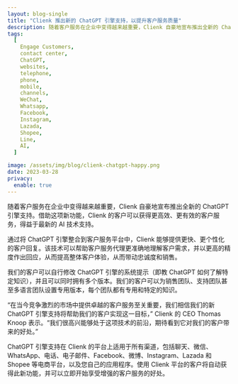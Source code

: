 ```yaml
---
layout: blog-single
title: "Clienk 推出新的 ChatGPT 引擎支持，以提升客户服务质量"
description: 随着客户服务在企业中变得越来越重要，Clienk 自豪地宣布推出全新的 ChatGPT 引擎支持。借助这项新功能，Clienk 的客户可以获得更高效、更有效的客户服务，得益于最新的 AI 技术支持。
tags:
  [
    Engage Customers,
    contact center,
    ChatGPT,
    websites,
    telephone,
    phone,
    mobile,
    channels,
    WeChat,
    Whatsapp,
    Facebook,
    Instagram,
    Lazada,
    Shopee,
    Line,
    AI,
  ]

image: /assets/img/blog/clienk-chatgpt-happy.png
date: 2023-03-28
privacy:
  enable: true
---
```


随着客户服务在企业中变得越来越重要，Clienk 自豪地宣布推出全新的 ChatGPT 引擎支持。借助这项新功能，Clienk 的客户可以获得更高效、更有效的客户服务，得益于最新的 AI 技术支持。

通过将 ChatGPT 引擎整合到客户服务平台中，Clienk 能够提供更快、更个性化的客户回复。该技术可以帮助客户服务代理更准确地理解客户需求，并以更高的精度作出回应，从而提高整体客户体验，从而带动忠诚度和销售。

我们的客户可以自行修改 ChatGPT 引擎的系统提示（即教 ChatGPT 如何了解特定知识），并且可以同时拥有多个版本。我们的客户可以为销售团队、支持团队甚至多语言团队设置专用版本，每个团队都有专用和特定的知识。

“在当今竞争激烈的市场中提供卓越的客户服务至关重要，我们相信我们的新 ChatGPT 引擎支持将帮助我们的客户实现这一目标，” Clienk 的 CEO Thomas Knoop 表示。“我们很高兴能够处于这项技术的前沿，期待看到它对我们的客户带来的好处。”

ChatGPT 引擎支持在 Clienk 的平台上适用于所有渠道，包括聊天、微信、WhatsApp、电话、电子邮件、Facebook、微博、Instagram、Lazada 和 Shopee 等电商平台，以及您自己的应用程序。使用 Clienk 平台的客户将自动获得此新功能，并可以立即开始享受增强的客户服务的好处。